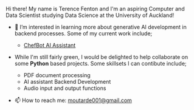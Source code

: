 Hi there! My name is Terence Fenton and I'm an aspiring Computer and Data Scientist studying Data Science at the University of Auckland!

- 👀 I’m interested in learning more about generative AI development in backend processes. Some of my current work include;
  - [ChefBot AI Assistant](https://github.com/TerenceFenton/ChefBot)

- While I'm still fairly green, I would be delighted to help collaborate on some **Python** based projects. Some skillsets I can contibute include;
  - PDF document processing
  - AI assistant Backend Development
  - Audio input and output functions

- 📫 How to reach me: moutarde001@gmail.com

<!---
TerenceFenton/TerenceFenton is a ✨ special ✨ repository because its `README.md` (this file) appears on your GitHub profile.
You can click the Preview link to take a look at your changes.
--->
